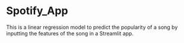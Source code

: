 # Spotify_App

This is a linear regression model to predict the popularity of a song by inputting the features of the song in a Streamlit app.
